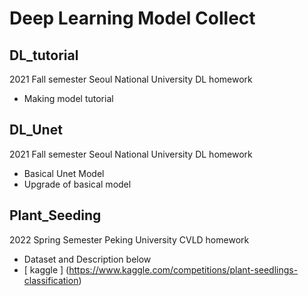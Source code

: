 # Deep Learning Model Collect



## DL_tutorial
2021 Fall semester Seoul National University DL homework
- Making model tutorial

## DL_Unet
2021 Fall semester Seoul National University DL homework
- Basical Unet Model 
- Upgrade of basical model

## Plant_Seeding
2022 Spring Semester Peking University CVLD homework
- Dataset and Description below
- [ kaggle ] (https://www.kaggle.com/competitions/plant-seedlings-classification)


